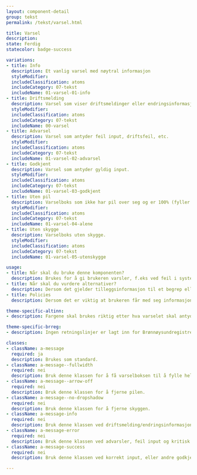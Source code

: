```yaml
---
layout: component-detail
group: tekst
permalink: /tekst/varsel.html

title: Varsel
description:
state: Ferdig
statecolor: badge-success

variations:
- title: Info
  description: Et vanlig varsel med nøytral informasjon
  styleModifier:
  includeClassification: atoms
  includeCategory: 07-tekst
  includeName: 01-varsel-01-info
- title: Driftsmelding
  description: Varsel som viser driftsmeldinger eller endringsinformasjon
  styleModifier:
  includeClassification: atoms
  includeCategory: 07-tekst
  includeName: 00-varsel
- title: Advarsel
  description: Varsel som antyder feil input, driftsfeil, etc.
  styleModifier:
  includeClassification: atoms
  includeCategory: 07-tekst
  includeName: 01-varsel-02-advarsel
- title: Godkjent
  description: Varsel som antyder gyldig input.
  styleModifier:
  includeClassification: atoms
  includeCategory: 07-tekst
  includeName: 01-varsel-03-godkjent
- title: Uten pil
  description: Varselboks som ikke har pil over seg og er 100% (fyller hele bredden).
  styleModifier:
  includeClassification: atoms
  includeCategory: 07-tekst
  includeName: 01-varsel-04-alene
- title: Uten skygge
  description: Varselboks uten skygge.
  styleModifier:
  includeClassification: atoms
  includeCategory: 07-tekst
  includeName: 01-varsel-05-utenskygge

usage:
- title: Når skal du bruke denne komponenten?
  description: Brukes for å gi brukeren varsler, f.eks ved feil i systemet, feil innfylt informasjon eller ved andre viktige opplysninger brukeren må gjøres oppmerksom på.
- title: Når skal du vurdere alternativer?
  description: Dersom det gjelder tilleggsinformasjon til et begrep eller tema, bruk heller popover.
- title: Policies
  description: Dersom det er viktig at brukeren får med seg informasjonen, legg en role="alert" på div-en, slik at brukere med skjermlesere får med seg informasjonen uten å måtte lete seg frem til den.

theme-specific-altinn:
- description: Fargene skal brukes riktig etter hva varselet skal antyde. Grå - info, Gul - driftsmelding/endringsinformasjon, Rød - advarsel, ute av drift, feil input, Grønn - riktig input, godkjent.

theme-specific-brreg:
- description: Ingen retningslinjer er lagt inn for Brønnøysundregistrene enda.

classes:
- className: a-message
  required: ja
  description: Brukes som standard.
- className: a-message--fullwidth
  required: nei
  description: Bruk denne klassen for å få varselboksen til å fylle hele den tilgjengelige bredden.
- className: a-message--arrow-off
  required: nei
  description: Bruk denne klassen for å fjerne pilen.
- className: a-message--no-dropshadow
  required: nei
  description: Bruk denne klassen for å fjerne skyggen.
- className: a-message-info
  required: nei
  description: Bruk denne klassen ved driftsmelding/endringsinformasjon.
- className: a-message-error
  required: nei
  description: Bruk denne klassen ved advarsler, feil input og kritisk informasjon / ute av drift.
- className: a-message-success
  required: nei
  description: Bruk denne klassen ved korrekt input, eller andre godkjenninger.

---
```

